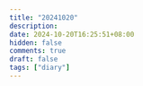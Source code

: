 ```yaml
---
title: "20241020"
description: 
date: 2024-10-20T16:25:51+08:00
hidden: false
comments: true
draft: false
tags: ["diary"]
---
```

